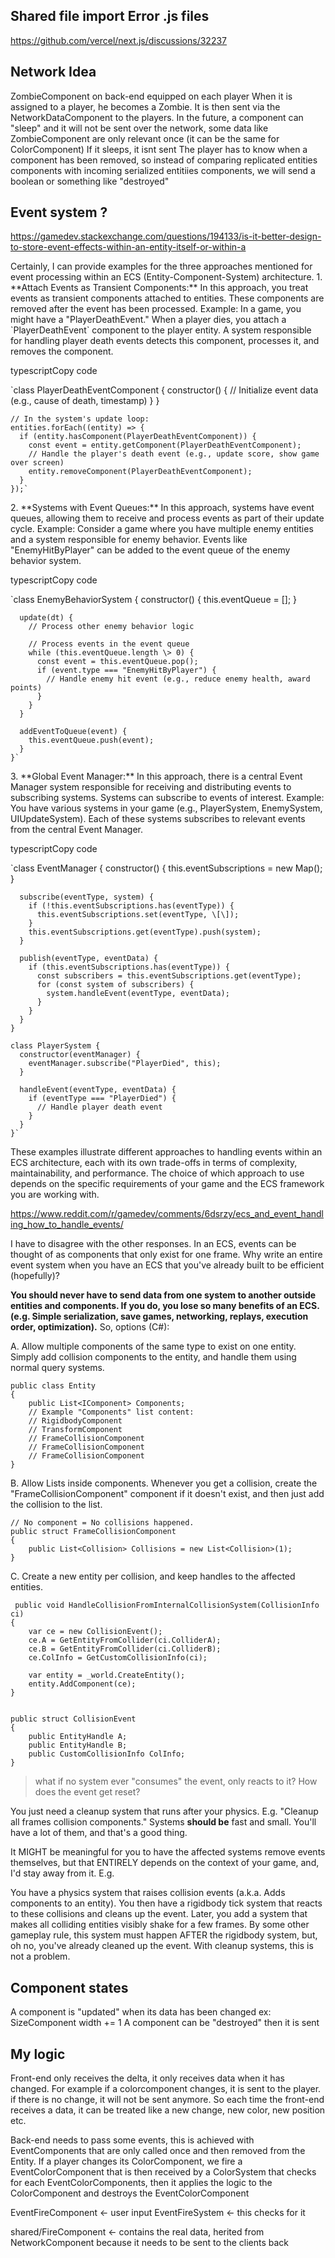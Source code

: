 ## Shared file import Error .js files

<https://github.com/vercel/next.js/discussions/32237>

## Network Idea

ZombieComponent on back-end equipped on each player
When it is assigned to a player, he becomes a Zombie.
It is then sent via the NetworkDataComponent to the players.
In the future, a component can "sleep" and it will not be sent over the network, some data like ZombieComponent are only relevant once (it can be the same for ColorComponent)
If it sleeps, it isnt sent
The player has to know when a component has been removed, so instead of comparing replicated entities components with incoming serialized entitiies components, we will send a boolean or something like "destroyed"

## Event system ?

https://gamedev.stackexchange.com/questions/194133/is-it-better-design-to-store-event-effects-within-an-entity-itself-or-within-a

Certainly, I can provide examples for the three approaches mentioned for event processing within an ECS (Entity-Component-System) architecture. 1. \*\*Attach Events as Transient Components:\*\* In this approach, you treat events as transient components attached to entities. These components are removed after the event has been processed. Example: In a game, you might have a "PlayerDeathEvent." When a player dies, you attach a \`PlayerDeathEvent\` component to the player entity. A system responsible for handling player death events detects this component, processes it, and removes the component.

typescriptCopy code

`class PlayerDeathEventComponent {
constructor() {
// Initialize event data (e.g., cause of death, timestamp)
}
}

    // In the system's update loop:
    entities.forEach((entity) => {
      if (entity.hasComponent(PlayerDeathEventComponent)) {
        const event = entity.getComponent(PlayerDeathEventComponent);
        // Handle the player's death event (e.g., update score, show game over screen)
        entity.removeComponent(PlayerDeathEventComponent);
      }
    });`

2\. \*\*Systems with Event Queues:\*\* In this approach, systems have event queues, allowing them to receive and process events as part of their update cycle. Example: Consider a game where you have multiple enemy entities and a system responsible for enemy behavior. Events like "EnemyHitByPlayer" can be added to the event queue of the enemy behavior system.

typescriptCopy code

`class EnemyBehaviorSystem {
constructor() {
this.eventQueue = \[\];
}

      update(dt) {
        // Process other enemy behavior logic

        // Process events in the event queue
        while (this.eventQueue.length \> 0) {
          const event = this.eventQueue.pop();
          if (event.type === "EnemyHitByPlayer") {
            // Handle enemy hit event (e.g., reduce enemy health, award points)
          }
        }
      }

      addEventToQueue(event) {
        this.eventQueue.push(event);
      }
    }`

3\. \*\*Global Event Manager:\*\* In this approach, there is a central Event Manager system responsible for receiving and distributing events to subscribing systems. Systems can subscribe to events of interest. Example: You have various systems in your game (e.g., PlayerSystem, EnemySystem, UIUpdateSystem). Each of these systems subscribes to relevant events from the central Event Manager.

typescriptCopy code

`class EventManager {
constructor() {
this.eventSubscriptions = new Map();
}

      subscribe(eventType, system) {
        if (!this.eventSubscriptions.has(eventType)) {
          this.eventSubscriptions.set(eventType, \[\]);
        }
        this.eventSubscriptions.get(eventType).push(system);
      }

      publish(eventType, eventData) {
        if (this.eventSubscriptions.has(eventType)) {
          const subscribers = this.eventSubscriptions.get(eventType);
          for (const system of subscribers) {
            system.handleEvent(eventType, eventData);
          }
        }
      }
    }

    class PlayerSystem {
      constructor(eventManager) {
        eventManager.subscribe("PlayerDied", this);
      }

      handleEvent(eventType, eventData) {
        if (eventType === "PlayerDied") {
          // Handle player death event
        }
      }
    }`

These examples illustrate different approaches to handling events within an ECS architecture, each with its own trade-offs in terms of complexity, maintainability, and performance. The choice of which approach to use depends on the specific requirements of your game and the ECS framework you are working with.

https://www.reddit.com/r/gamedev/comments/6dsrzy/ecs_and_event_handling_how_to_handle_events/

I have to disagree with the other responses. In an ECS, events can be thought of as components that only exist for one frame. Why write an entire event system when you have an ECS that you've already built to be efficient (hopefully)?

**You should never have to send data from one system to another outside entities and components. If you do, you lose so many benefits of an ECS. (e.g. Simple serialization, save games, networking, replays, execution order, optimization).** So, options (C#):

A. Allow multiple components of the same type to exist on one entity. Simply add collision components to the entity, and handle them using normal query systems.

```
public class Entity
{
    public List<IComponent> Components;
    // Example "Components" list content:
    // RigidbodyComponent
    // TransformComponent
    // FrameCollisionComponent
    // FrameCollisionComponent
    // FrameCollisionComponent
}
```

B. Allow Lists inside components. Whenever you get a collision, create the "FrameCollisionComponent" component if it doesn't exist, and then just add the collision to the list.

```
// No component = No collisions happened.
public struct FrameCollisionComponent
{
    public List<Collision> Collisions = new List<Collision>(1);
}
```

C. Create a new entity per collision, and keep handles to the affected entities.

```
 public void HandleCollisionFromInternalCollisionSystem(CollisionInfo ci)
{
    var ce = new CollisionEvent();
    ce.A = GetEntityFromCollider(ci.ColliderA);
    ce.B = GetEntityFromCollider(ci.ColliderB);
    ce.ColInfo = GetCustomCollisionInfo(ci);

    var entity = _world.CreateEntity();
    entity.AddComponent(ce);
}


public struct CollisionEvent
{
    public EntityHandle A;
    public EntityHandle B;
    public CustomCollisionInfo ColInfo;
}
```

> what if no system ever "consumes" the event, only reacts to it? How does the event get reset?

You just need a cleanup system that runs after your physics. E.g. "Cleanup all frames collision components." Systems **should be** fast and small. You'll have a lot of them, and that's a good thing.

It MIGHT be meaningful for you to have the affected systems remove events themselves, but that ENTIRELY depends on the context of your game, and, I'd stay away from it. E.g.

You have a physics system that raises collision events (a.k.a. Adds components to an entity). You then have a rigidbody tick system that reacts to these collisions and cleans up the event. Later, you add a system that makes all colliding entities visibly shake for a few frames. By some other gameplay rule, this system must happen AFTER the rigidbody system, but, oh no, you've already cleaned up the event. With cleanup systems, this is not a problem.

## Component states

A component is "updated" when its data has been changed ex: SizeComponent width += 1
A component can be "destroyed" then it is sent

## My logic

Front-end only receives the delta, it only receives data when it has changed.
For example if a colorcomponent changes, it is sent to the player.
if there is no change, it will not be sent anymore.
So each time the front-end receives a data, it can be treated like a new change, new color, new position etc.

Back-end needs to pass some events, this is achieved with EventComponents that are only called once and then removed from the Entity.
If a player changes its ColorComponent, we fire a EventColorComponent that is then received by a ColorSystem that checks for each EventColorComponents, then it applies the logic to the ColorComponent and destroys the EventColorComponent

EventFireComponent <- user input
EventFireSystem <- this checks for it

shared/FireComponent <- contains the real data, herited from NetworkComponent
because it needs to be sent to the clients back
